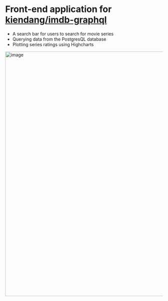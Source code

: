 # Front-end application for [kiendang/imdb-graphql](https://github.com/kiendang/imdb-graphql)
- A search bar for users to search for movie series
- Querying data from the PostgresQL database
- Plotting series ratings using Highcharts
<img width="780" alt="image" src="https://github.com/danghieutrung/imdb-react-graphql/assets/96468551/86b9d599-8bea-4f26-81c6-2875f13bf06b">
